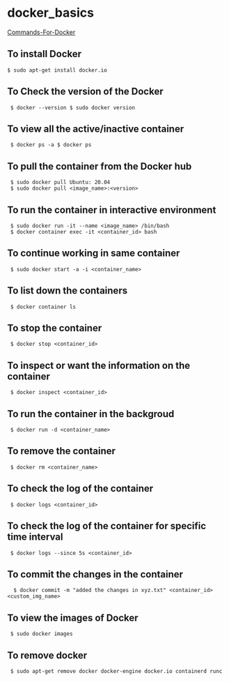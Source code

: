# docker_basics
[Commands-For-Docker](#commands-For-Docker)

## To install Docker
  
    $ sudo apt-get install docker.io

## To Check the version of the Docker

     $ docker --version $ sudo docker version

## To view all the active/inactive container

     $ docker ps -a $ docker ps

## To pull the container from the Docker hub

     $ sudo docker pull Ubuntu: 20.04 
     $ sudo docker pull <image_name>:<version>

## To run the container in interactive environment

     $ sudo docker run -it --name <image_name> /bin/bash 
     $ docker container exec -it <container_id> bash

## To continue working in same container

     $ sudo docker start -a -i <container_name>

## To list down the containers

     $ docker container ls

## To stop the container

     $ docker stop <container_id>

## To inspect or want the information on the container

     $ docker inspect <container_id>

## To run the container in the backgroud

     $ docker run -d <container_name>

## To remove the container

     $ docker rm <container_name>

## To check the log of the container

     $ docker logs <container_id>

## To check the log of the container for specific time interval

     $ docker logs --since 5s <container_id>

## To commit the changes in the container

      $ docker commit -m "added the changes in xyz.txt" <container_id> <custom_img_name>

## To view the images of Docker

     $ sudo docker images

## To remove docker

     $ sudo apt-get remove docker docker-engine docker.io containerd runc
